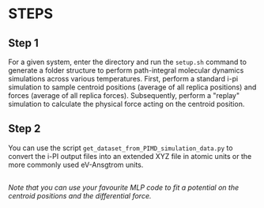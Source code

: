 # STEPS

## Step 1

For a given system, enter the directory and run the `setup.sh` command to generate a folder structure to perform path-integral molecular dynamics simulations across various temperatures. First, perform a standard i-pi simulation to sample centroid positions (average of all replica positions) and forces (average of all replica forces). Subsequently, perform a "replay" simulation to calculate the physical force acting on the centroid position. 

## Step 2

You can use the script `get_dataset_from_PIMD_simulation_data.py` to convert the i-PI output files into an extended XYZ file in atomic units or the more commonly used eV-Ansgtrom units.

##
_Note that you can use your favourite MLP code to fit a potential on the centroid positions and the differential force._
